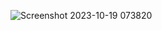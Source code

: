 ![Screenshot 2023-10-19 073820](https://github.com/janerysn/Tugas-Pemrograman-Berorientasi-Objek-A/assets/144792966/d37326bc-c430-4011-add4-d0622acd9bf6)
